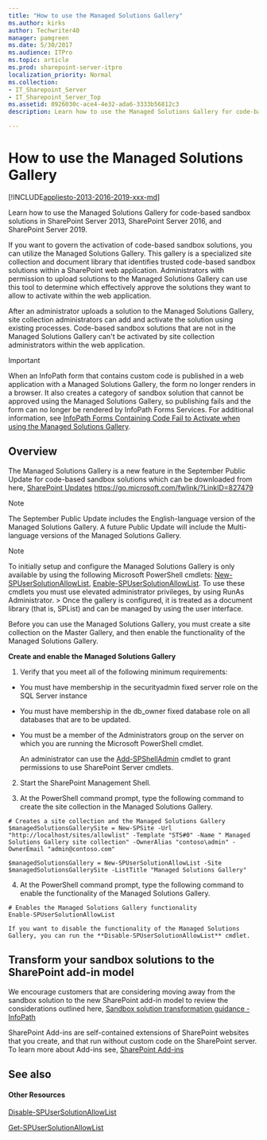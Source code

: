 ```yaml
---
title: "How to use the Managed Solutions Gallery"
ms.author: kirks
author: Techwriter40
manager: pamgreen
ms.date: 5/30/2017
ms.audience: ITPro
ms.topic: article
ms.prod: sharepoint-server-itpro
localization_priority: Normal
ms.collection:
- IT_Sharepoint_Server
- IT_Sharepoint_Server_Top
ms.assetid: 8926030c-ace4-4e32-ada6-3333b56812c3
description: Learn how to use the Managed Solutions Gallery for code-based sandbox solutions in SharePoint Server.

---
```


# How to use the Managed Solutions Gallery

[!INCLUDE[appliesto-2013-2016-2019-xxx-md](../includes/appliesto-2013-2016-2019-xxx-md.md)]

Learn how to use the Managed Solutions Gallery for code-based sandbox solutions in SharePoint Server 2013, SharePoint Server 2016, and SharePoint Server 2019.
  
If you want to govern the activation of code-based sandbox solutions, you can utilize the Managed Solutions Gallery. This gallery is a specialized site collection and document library that identifies trusted code-based sandbox solutions within a SharePoint web application. Administrators with permission to upload solutions to the Managed Solutions Gallery can use this tool to determine which effectively approve the solutions they want to allow to activate within the web application.
  
After an administrator uploads a solution to the Managed Solutions Gallery, site collection administrators can add and activate the solution using existing processes. Code-based sandbox solutions that are not in the Managed Solutions Gallery can't be activated by site collection administrators within the web application.
  
> [!IMPORTANT]
> When an InfoPath form that contains custom code is published in a web application with a Managed Solutions Gallery, the form no longer renders in a browser. It also creates a category of sandbox solution that cannot be approved using the Managed Solutions Gallery, so publishing fails and the form can no longer be rendered by InfoPath Forms Services. For additional information, see [InfoPath Forms Containing Code Fail to Activate when using the Managed Solutions Gallery](https://support.microsoft.com/en-us/kb/3192603). 
  
## Overview

The Managed Solutions Gallery is a new feature in the September Public Update for code-based sandbox solutions which can be downloaded from here, [SharePoint Updates](https://go.microsoft.com/fwlink/?LinkID=827479) https://go.microsoft.com/fwlink/?LinkID=827479 
  
> [!NOTE]
> The September Public Update includes the English-language version of the Managed Solutions Gallery. A future Public Update will include the Multi-language versions of the Managed Solutions Gallery. 
  
> [!NOTE]
> To initially setup and configure the Managed Solutions Gallery is only available by using the following Microsoft PowerShell cmdlets: [New-SPUserSolutionAllowList](/powershell/module/sharepoint-server/New-SPUserSolutionAllowList?view=sharepoint-ps), [Enable-SPUserSolutionAllowList](/powershell/module/sharepoint-server/Enable-SPUserSolutionAllowList?view=sharepoint-ps). To use these cmdlets you must use elevated administrator privileges, by using RunAs Administrator. > Once the gallery is configured, it is treated as a document library (that is, SPList) and can be managed by using the user interface. 
  
Before you can use the Managed Solutions Gallery, you must create a site collection on the Master Gallery, and then enable the functionality of the Managed Solutions Gallery.
  
 **Create and enable the Managed Solutions Gallery**
  
1.  Verify that you meet all of the following minimum requirements: 
    
  - You must have membership in the securityadmin fixed server role on the SQL Server instance
    
  - You must have membership in the db_owner fixed database role on all databases that are to be updated.
    
  - You must be a member of the Administrators group on the server on which you are running the Microsoft PowerShell cmdlet.
    
    An administrator can use the [Add-SPShellAdmin](/powershell/module/sharepoint-server/Add-SPShellAdmin?view=sharepoint-ps) cmdlet to grant permissions to use SharePoint Server  cmdlets. 
    
2. Start the SharePoint Management Shell.
    
 
   
3. At the PowerShell command prompt, type the following command to create the site collection in the Managed Solutions Gallery.
    
  ```
  # Creates a site collection and the Managed Solutions Gallery
  $managedSolutionsGallerySite = New-SPSite -Url "http://localhost/sites/allowlist" -Template "STS#0" -Name " Managed Solutions Gallery site collection" -OwnerAlias "contoso\admin" -OwnerEmail "admin@contoso.com"
  ```

  ```
  $managedSolutionsGallery = New-SPUserSolutionAllowList -Site $managedSolutionsGallerySite -ListTitle "Managed Solutions Gallery"
  ```

4. At the PowerShell command prompt, type the following command to enable the functionality of the Managed Solutions Gallery.
    
  ```
  # Enables the Managed Solutions Gallery functionality
  Enable-SPUserSolutionAllowList
  ```

    If you want to disable the functionality of the Managed Solutions Gallery, you can run the **Disable-SPUserSolutionAllowList** cmdlet. 
    
## Transform your sandbox solutions to the SharePoint add-in model

We encourage customers that are considering moving away from the sandbox solution to the new SharePoint add-in model to review the considerations outlined here, [Sandbox solution transformation guidance - InfoPath](http://go.microsoft.com/fwlink/?LinkID=827587&amp;clcid=0x409)
  
SharePoint Add-ins are self-contained extensions of SharePoint websites that you create, and that run without custom code on the SharePoint server. To learn more about Add-ins see, [SharePoint Add-ins](http://go.microsoft.com/fwlink/?LinkId=827588&amp;clcid=0x409)
  
## See also

#### Other Resources

[Disable-SPUserSolutionAllowList](/powershell/module/sharepoint-server/Disable-SPUserSolutionAllowList?view=sharepoint-ps)
  
[Get-SPUserSolutionAllowList](/powershell/module/sharepoint-server/Get-SPUserSolutionAllowList?view=sharepoint-ps)

